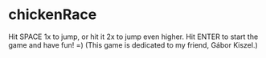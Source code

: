 # chickenRace

Hit SPACE 1x to jump, or hit it 2x to jump even higher.
Hit ENTER to start the game and have fun! =)
(This game is dedicated to my friend, Gábor Kiszel.)
